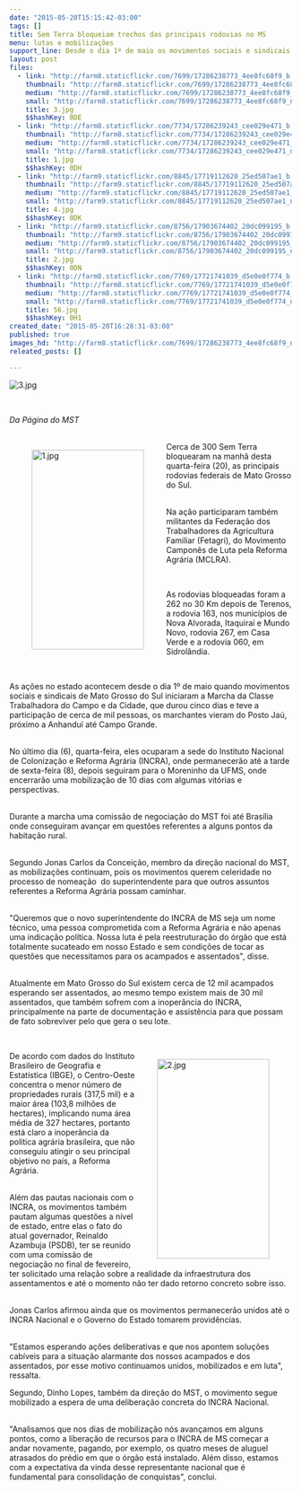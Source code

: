 ```yaml
---
date: "2015-05-20T15:15:42-03:00"
tags: []
title: Sem Terra bloqueiam trechos das principais rodovias no MS
menu: lutas e mobilizações
support_line: Desde o dia 1º de maio os movimentos sociais e sindicais do estado estão participando da Marcha da Classe Trabalhadora do Campo e da Cidade.
layout: post
files:
  - link: "http://farm8.staticflickr.com/7699/17286238773_4ee8fc68f9_b.jpg"
    thumbnail: "http://farm8.staticflickr.com/7699/17286238773_4ee8fc68f9_t.jpg"
    medium: "http://farm8.staticflickr.com/7699/17286238773_4ee8fc68f9_z.jpg"
    small: "http://farm8.staticflickr.com/7699/17286238773_4ee8fc68f9_n.jpg"
    title: 3.jpg
    $$hashKey: 0DE
  - link: "http://farm8.staticflickr.com/7734/17286239243_cee029e471_b.jpg"
    thumbnail: "http://farm8.staticflickr.com/7734/17286239243_cee029e471_t.jpg"
    medium: "http://farm8.staticflickr.com/7734/17286239243_cee029e471_z.jpg"
    small: "http://farm8.staticflickr.com/7734/17286239243_cee029e471_n.jpg"
    title: 1.jpg
    $$hashKey: 0DH
  - link: "http://farm9.staticflickr.com/8845/17719112620_25ed507ae1_b.jpg"
    thumbnail: "http://farm9.staticflickr.com/8845/17719112620_25ed507ae1_t.jpg"
    medium: "http://farm9.staticflickr.com/8845/17719112620_25ed507ae1_z.jpg"
    small: "http://farm9.staticflickr.com/8845/17719112620_25ed507ae1_n.jpg"
    title: 4.jpg
    $$hashKey: 0DK
  - link: "http://farm9.staticflickr.com/8756/17903674402_20dc099195_b.jpg"
    thumbnail: "http://farm9.staticflickr.com/8756/17903674402_20dc099195_t.jpg"
    medium: "http://farm9.staticflickr.com/8756/17903674402_20dc099195_z.jpg"
    small: "http://farm9.staticflickr.com/8756/17903674402_20dc099195_n.jpg"
    title: 2.jpg
    $$hashKey: 0DN
  - link: "http://farm8.staticflickr.com/7769/17721741039_d5e0e0f774_b.jpg"
    thumbnail: "http://farm8.staticflickr.com/7769/17721741039_d5e0e0f774_t.jpg"
    medium: "http://farm8.staticflickr.com/7769/17721741039_d5e0e0f774_z.jpg"
    small: "http://farm8.staticflickr.com/7769/17721741039_d5e0e0f774_n.jpg"
    title: 56.jpg
    $$hashKey: 0H1
created_date: "2015-05-20T16:28:31-03:00"
published: true
images_hd: "http://farm8.staticflickr.com/7699/17286238773_4ee8fc68f9_n.jpg"
releated_posts: []

---
```

<p><img alt="3.jpg" src="http://farm8.staticflickr.com/7699/17286238773_4ee8fc68f9_b.jpg" /></p>

<p>&nbsp;</p>

<p><em>Da P&aacute;gina do MST</em><br />
&nbsp;</p>

<figure class="image" style="float:left"><img alt="1.jpg" height="356" src="http://farm8.staticflickr.com/7734/17286239243_cee029e471_b.jpg" width="200" />
<figcaption></figcaption>
</figure>

<p>Cerca de 300 Sem Terra bloquearam na manh&atilde; desta quarta-feira (20), as principais rodovias federais de Mato Grosso do Sul.</p>

<p><br />
Na a&ccedil;&atilde;o participaram tamb&eacute;m militantes da Federa&ccedil;&atilde;o dos Trabalhadores da Agricultura Familiar (Fetagri), do Movimento Campon&ecirc;s de Luta pela Reforma Agr&aacute;ria (MCLRA).</p>

<p>&nbsp;</p>

<p>As rodovias bloqueadas foram a 262 no 30 Km depois de Terenos, a rodovia 163, nos munic&iacute;pios de Nova Alvorada, Itaquira&iacute; e Mundo Novo, rodovia 267, em Casa Verde e a rodovia 060, em Sidrol&acirc;ndia.</p>

<p>&nbsp;</p>

<p>As a&ccedil;&otilde;es no estado acontecem desde o dia 1&ordm; de maio quando movimentos sociais e sindicais de Mato Grosso do Sul iniciaram a Marcha da Classe Trabalhadora do Campo e da Cidade, que durou cinco dias e teve a participa&ccedil;&atilde;o de cerca de mil pessoas, os marchantes vieram do Posto Ja&uacute;, pr&oacute;ximo a Anhandu&iacute; at&eacute; Campo Grande.</p>

<p><br />
No &uacute;ltimo dia (6), quarta-feira, eles ocuparam a sede do <span class="st">Instituto Nacional de Coloniza&ccedil;&atilde;o e Reforma Agr&aacute;ria</span> (INCRA), onde permanecer&atilde;o at&eacute; a tarde de sexta-feira (8), depois seguiram para o Moreninho da UFMS, onde encerrar&atilde;o uma mobiliza&ccedil;&atilde;o de 10 dias com algumas vit&oacute;rias e perspectivas.</p>

<p><br />
Durante a marcha uma comiss&atilde;o de negocia&ccedil;&atilde;o do MST foi at&eacute; Bras&iacute;lia onde conseguiram avan&ccedil;ar em quest&otilde;es referentes a alguns pontos da habita&ccedil;&atilde;o rural.</p>

<p><br />
Segundo Jonas Carlos da Concei&ccedil;&atilde;o, membro da dire&ccedil;&atilde;o nacional do MST, as mobiliza&ccedil;&otilde;es continuam, pois os movimentos querem celeridade no processo de nomea&ccedil;&atilde;o&nbsp; do superintendente para que outros assuntos referentes a Reforma Agr&aacute;ria possam caminhar.</p>

<p><br />
&quot;Queremos que o novo superintendente do INCRA de MS seja um nome t&eacute;cnico, uma pessoa comprometida com a Reforma Agr&aacute;ria e n&atilde;o apenas uma indica&ccedil;&atilde;o pol&iacute;tica. Nossa luta &eacute; pela reestrutura&ccedil;&atilde;o do &oacute;rg&atilde;o que est&aacute; totalmente sucateado em nosso Estado e sem condi&ccedil;&otilde;es de tocar as quest&otilde;es que necessitamos para os acampados e assentados&quot;, disse.</p>

<p><br />
Atualmente em Mato Grosso do Sul existem cerca de 12 mil acampados esperando ser assentados, ao mesmo tempo existem mais de 30 mil assentados, que tamb&eacute;m sofrem com a inoper&acirc;ncia do INCRA, principalmente na parte de documenta&ccedil;&atilde;o e assist&ecirc;ncia para que possam de fato sobreviver pelo que gera o seu lote.</p>

<p>&nbsp;</p>

<figure class="image" style="float:right"><img alt="2.jpg" height="356" src="http://farm9.staticflickr.com/8756/17903674402_20dc099195_b.jpg" width="200" />
<figcaption></figcaption>
</figure>

<p>De acordo com dados do <span class="st">Instituto Brasileiro de Geografia e Estat&iacute;stica (</span>IBGE), o Centro-Oeste concentra o menor n&uacute;mero de propriedades rurais (317,5 mil) e a maior &aacute;rea (103,8 milh&otilde;es de hectares), implicando numa &aacute;rea m&eacute;dia de 327 hectares, portanto est&aacute; claro a inoper&acirc;ncia da pol&iacute;tica agr&aacute;ria brasileira, que n&atilde;o conseguiu atingir o seu principal objetivo no pa&iacute;s, a Reforma Agr&aacute;ria.</p>

<p><br />
Al&eacute;m das pautas nacionais com o INCRA, os movimentos tamb&eacute;m pautam algumas quest&otilde;es a n&iacute;vel de estado, entre elas o fato do atual governador, Reinaldo Azambuja (PSDB), ter se reunido com uma comiss&atilde;o de negocia&ccedil;&atilde;o no final de fevereiro, ter solicitado uma rela&ccedil;&atilde;o sobre a realidade da infraestrutura dos assentamentos e at&eacute; o momento n&atilde;o ter dado retorno concreto sobre isso.</p>

<p><br />
Jonas Carlos afirmou ainda que os movimentos permanecer&atilde;o unidos at&eacute; o INCRA Nacional e o Governo do Estado tomarem provid&ecirc;ncias.</p>

<p><br />
&quot;Estamos esperando a&ccedil;&otilde;es deliberativas e que nos apontem solu&ccedil;&otilde;es cab&iacute;veis para a situa&ccedil;&atilde;o alarmante dos nossos acampados e dos assentados, por esse motivo continuamos unidos, mobilizados e em luta&quot;, ressalta.</p>

<p>Segundo, Dinho Lopes, tamb&eacute;m da dire&ccedil;&atilde;o do MST, o movimento segue mobilizado a espera de uma delibera&ccedil;&atilde;o concreta do INCRA Nacional.</p>

<p><br />
&quot;Analisamos que nos dias de mobiliza&ccedil;&atilde;o n&oacute;s avan&ccedil;amos em alguns pontos, como a libera&ccedil;&atilde;o de recursos para o INCRA de MS come&ccedil;ar a andar novamente, pagando, por exemplo, os quatro meses de aluguel atrasados do pr&eacute;dio em que o &oacute;rg&atilde;o est&aacute; instalado. Al&eacute;m disso, estamos com a expectativa da vinda desse representante nacional que &eacute; fundamental para consolida&ccedil;&atilde;o de conquistas&quot;, conclui.&nbsp;</p>

<div>&nbsp;</div>

<div>&nbsp;</div>
